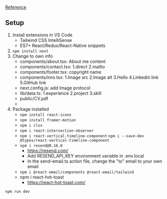 [Reference](https://youtu.be/sUKptmUVIBM)

## Setup
1. Install extensions in VS Code
    - Tailwind CSS IntelliSense
    - ES7+ React/Redux/React-Native snippets
2. `npm install next`
3. Change to own info
    - components/about.tsx: About me content
    - components/contact.tsx: 1.direct 2.mailto
    - components/footer.tsx: copyright name
    - components/inro.tsx: 1.Image src 2.Image alt 3.Hello 4.Linkedin link 5.GitHub link
    - next.config.js: add Image protocol
    - lib/data.ts: 1.experience 2.project 3.skill
    - public/CV.pdf
    - 
5. Package installed
   - `npm install react-icons`
   - `npm install framer-motion`
   - `npm i clsx`
   - `npm i react-intersection-observer`
   - `npm i react-vertical-timeline-component` `npm i --save-dev @types/react-vertical-timeline-component`
   - `npm i resend@0.16.0`
        - https://resend.com/
        - Add RESEND_API_KEY environment variable in .env.local
        - In the send-email.ts action file, change the "to" email to your own email
   - `npm i @react-email/components @react-email/tailwind`
   - npm i react-hot-toast
        - https://react-hot-toast.com/

`npm run dev`